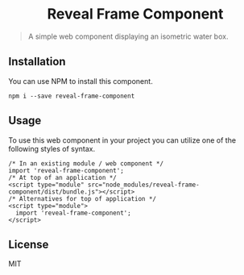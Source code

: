 <div align="center">
<h1>Reveal Frame Component</h1>
</div>

> A simple web component displaying an isometric water box.

## Installation

You can use NPM to install this component.

```
npm i --save reveal-frame-component
```

## Usage

To use this web component in your project you can utilize one of the following styles of syntax.

```
/* In an existing module / web component */
import 'reveal-frame-component';
/* At top of an application */
<script type="module" src="node_modules/reveal-frame-component/dist/bundle.js"></script>
/* Alternatives for top of application */
<script type="module">
  import 'reveal-frame-component';
</script>
```

## License

MIT
